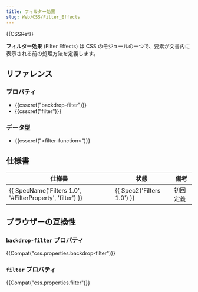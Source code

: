 ```yaml
---
title: フィルター効果
slug: Web/CSS/Filter_Effects
---
```

{{CSSRef}}

**フィルター効果** (Filter Effects) は CSS のモジュールの一つで、要素が文書内に表示される前の処理方法を定義します。

## リファレンス

### プロパティ

- {{cssxref("backdrop-filter")}}
- {{cssxref("filter")}}

### データ型

- {{cssxref("&lt;filter-function&gt;")}}

## 仕様書

| 仕様書                                                     | 状態                       | 備考     |
| ---------------------------------------------------------- | -------------------------- | -------- |
| {{ SpecName('Filters 1.0', '#FilterProperty', 'filter') }} | {{ Spec2('Filters 1.0') }} | 初回定義 |

## ブラウザーの互換性

### `backdrop-filter` プロパティ

{{Compat("css.properties.backdrop-filter")}}

### `filter` プロパティ

{{Compat("css.properties.filter")}}
